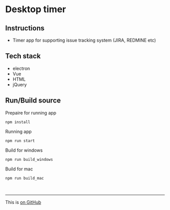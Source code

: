 # Desktop timer

## Instructions
 * Timer app for supporting issue tracking system (JIRA, REDMINE etc)
 
 ## Tech stack
 
 * electron
 * Vue
 * HTML
 * jQuery

## Run/Build source


Prepaire for running app  
```
npm install
```
Running app

```
npm run start 
```
Build for windows
```
npm run build_windows
```
Build for mac
```
npm run build_mac
```

&nbsp;
___

This is [on GitHub](https://github.com/code1492/tray-timer)

